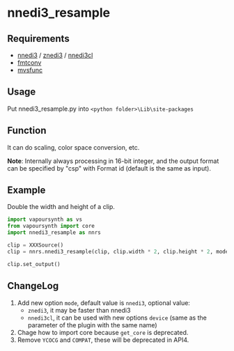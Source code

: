 # nnedi3_resample

## Requirements

- [nnedi3](https://github.com/dubhater/vapoursynth-nnedi3) / [znedi3](https://github.com/sekrit-twc/znedi3) / [nnedi3cl](https://github.com/HomeOfVapourSynthEvolution/VapourSynth-NNEDI3CL)
- [fmtconv](https://github.com/EleonoreMizo/fmtconv)
- [mvsfunc](https://github.com/HomeOfVapourSynthEvolution/mvsfunc)

## Usage

Put nnedi3_resample.py into `<python folder>\Lib\site-packages`

## Function

It can do scaling, color space conversion, etc.

**Note**: Internally always processing in 16-bit integer, and the output format can be specified by "csp" with Format id (default is the same as input).

## Example

Double the width and height of a clip.

```python
import vapoursynth as vs
from vapoursynth import core
import nnedi3_resample as nnrs

clip = XXXSource()
clip = nnrs.nnedi3_resample(clip, clip.width * 2, clip.height * 2, mode='znedi3')

clip.set_output()
```

## ChangeLog

1. Add new option `mode`, default value is `nnedi3`, optional value:
    - `znedi3`, it may be faster than nnedi3
    - `nnedi3cl`, it can be used with new options `device` (same as the parameter of the plugin with the same name)
2. Chage how to import core because `get_core` is deprecated.
3. Remove `YCOCG` and `COMPAT`, these will be deprecated in API4.
